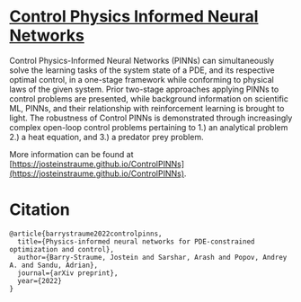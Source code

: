 # [Control Physics Informed Neural Networks](https://arxiv.org/)
Control Physics-Informed Neural Networks (PINNs) can simultaneously solve the learning tasks of the system state of a PDE, and its respective optimal control, in a one-stage framework while conforming to physical laws of the given system. Prior two-stage approaches applying PINNs to control problems are presented, while background information on scientific ML, PINNs, and their relationship with reinforcement learning is brought to light. The robustness of Control PINNs is demonstrated through increasingly complex open-loop control problems pertaining to 1.) an analytical problem 2.) a heat equation, and 3.) a predator prey problem.

More information can be found at [https://josteinstraume.github.io/ControlPINNs](https://josteinstraume.github.io/ControlPINNs).

# Citation
```
@article{barrystraume2022controlpinns,
  title={Physics-informed neural networks for PDE-constrained optimization and control},
  author={Barry-Straume, Jostein and Sarshar, Arash and Popov, Andrey A. and Sandu, Adrian},
  journal={arXiv preprint},
  year={2022}
}
```
